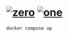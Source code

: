 # [![zero](https://github.com/justadirck/angular/actions/workflows/zero.yml/badge.svg)](https://github.com/justadirck/angular/actions/workflows/zero.yml) [![one](https://github.com/justadirck/angular/actions/workflows/one.yml/badge.svg)](https://github.com/justadirck/angular/actions/workflows/one.yml)

```bash
docker compose up
```
